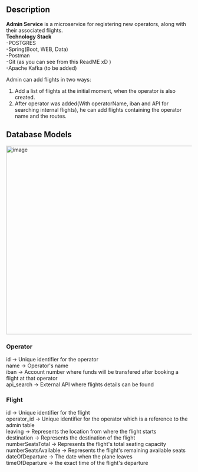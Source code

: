 <h2>Description</h2>
<b>Admin Service</b> is a microservice for registering new operators, along with their associated flights. <br />
<b>Technology Stack</b> <br />
-POSTGRES <br />
-Spring(Boot, WEB, Data) <br />
-Postman <br />
-Git (as you can see from this ReadME xD ) <br />
-Apache Kafka (to be added) <br />

Admin can add flights in two ways:
1. Add a list of flights at the initial moment, when the operator is also created.
2. After operator was added(With operatorName, iban and API for searching internal flights),
   he can add flights containing the operator name and the routes.

<h2>Database Models</h2>
<img width="510" alt="image" src="https://github.com/BalteanuAndrei709/FlightBooking/assets/55703977/d4cf509b-6002-4085-a332-d3b8131f3cca">
<h3> Operator </h3>
id -> Unique identifier for the operator <br />
name -> Operator's name  <br />
iban -> Account number where funds will be transfered after booking a flight at that operator  <br />
api_search -> External API where flights details can be found  <br />

<h3> Flight </h3>
id -> Unique identifier for the flight <br />
operator_id -> Unique identifier for the operator which is a reference to the admin table <br />
leaving -> Represents the location from where the flight starts <br />
destination -> Represents the destination of the flight <br />
numberSeatsTotal -> Represents the flight's total seating capacity <br />  
numberSeatsAvailable -> Represents the flight's remaining available seats <br />
dateOfDeparture -> The date when the plane leaves <br />
timeOfDeparture -> the exact time of the flight's departure <br />

